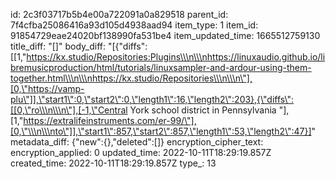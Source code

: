 id: 2c3f03717b5b4e00a722091a0a829518
parent_id: 7f4cfba25086416a93d105d4938aad94
item_type: 1
item_id: 91854729eae24020bf138990fa531be4
item_updated_time: 1665512759130
title_diff: "[]"
body_diff: "[{\"diffs\":[[1,\"https://kx.studio/Repositories:Plugins\\\n\\\nhttps://linuxaudio.github.io/libremusicproduction/html/tutorials/linuxsampler-and-ardour-using-them-together.html\\\n\\\nhttps://kx.studio/Repositories\\\n\\\n\"],[0,\"https://vamp-plu\"]],\"start1\":0,\"start2\":0,\"length1\":16,\"length2\":203},{\"diffs\":[[0,\"ro\\\n\\\n\"],[-1,\"Central York school district in Pennsylvania \"],[1,\"https://extralifeinstruments.com/er-99/\"],[0,\"\\\n\\\nto\"]],\"start1\":857,\"start2\":857,\"length1\":53,\"length2\":47}]"
metadata_diff: {"new":{},"deleted":[]}
encryption_cipher_text: 
encryption_applied: 0
updated_time: 2022-10-11T18:29:19.857Z
created_time: 2022-10-11T18:29:19.857Z
type_: 13